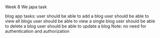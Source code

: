 Week 8 We japa task

blog app tasks:
user should be able to add a blog
user should be able to view all blogs
user should be able to view a single blog
user should be able to delete a blog
user should be able to update a blog
Note: no need for authentication and authorization
